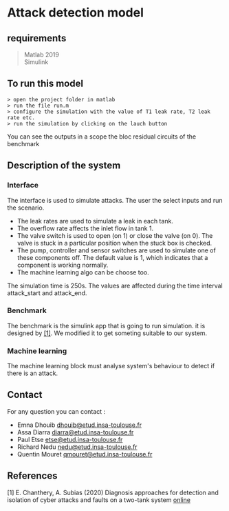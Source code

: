 # Attack detection model
## requirements
> Matlab 2019<br>
> Simulink

## To run this model 
```
> open the project folder in matlab
> run the file run.m
> configure the simulation with the value of T1 leak rate, T2 leak rate etc.
> run the simulation by clicking on the lauch button
```
You can see the outputs in a scope the bloc residual circuits of the benchmark

## Description of the system
### Interface
The interface is used to simulate attacks. The user the select inputs and run the scenario.
- The leak rates are used to simulate a leak in each tank.
- The overflow rate affects the inlet flow in tank 1.
- The valve switch is used to open (on 1) or close the valve (on 0). The valve is stuck in a particular position when the stuck box is checked. 
- The pump, controller and sensor switches are used to simulate one of these components off. The default value is 1, which indicates that a component is working normally.
- The machine learning algo can be choose too.

The simulation time is 250s. The values are affected during the time interval attack_start and attack_end.
### Benchmark
The benchmark is the simulink app that is going to run simulation. it is designed by [[1]](#1). We modified it to get someting suitable to our system.
### Machine learning
The machine learning block must analyse system's behaviour to detect if there is an attack.
## Contact 
For any question you can contact :
* Emna Dhouib [dhouib@etud.insa-toulouse.fr](mailto:dhouib@etud.insa-toulouse.fr)
* Assa Diarra [diarra@etud.insa-toulouse.fr](mailto:diarra@etud.insa-toulouse.fr)
* Paul Etse [etse@etud.insa-toulouse.fr](mailto:etse@etud.insa-toulouse.fr)
* Richard Nedu [nedu@etud.insa-toulouse.fr](mailto:nedu@etud.insa-toulouse.fr)
*  Quentin Mouret [qmouret@etud.insa-toulouse.fr](mailto:qmouret@etud.insa-toulouse.fr)

## References
<a id="1">[1]</a> 
E. Chanthery, A. Subias (2020)
Diagnosis approaches for detection and isolation of
cyber attacks and faults on a two-tank system
[online](https://hal.laas.fr/hal-02439489/document)
